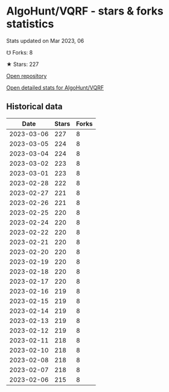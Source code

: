 # AlgoHunt/VQRF - stars & forks statistics

Stats updated on Mar 2023, 06

☋ Forks: 8

★ Stars: 227

[Open repository](https://github.com/AlgoHunt/VQRF)

[Open detailed stats for AlgoHunt/VQRF](https://reviewgithub.com/rep/AlgoHunt/VQRF)

## Historical data
| Date | Stars | Forks |
|------|-------|-------|
| 2023-03-06 | 227 | 8 | 
| 2023-03-05 | 224 | 8 | 
| 2023-03-04 | 224 | 8 | 
| 2023-03-02 | 223 | 8 | 
| 2023-03-01 | 223 | 8 | 
| 2023-02-28 | 222 | 8 | 
| 2023-02-27 | 221 | 8 | 
| 2023-02-26 | 221 | 8 | 
| 2023-02-25 | 220 | 8 | 
| 2023-02-24 | 220 | 8 | 
| 2023-02-22 | 220 | 8 | 
| 2023-02-21 | 220 | 8 | 
| 2023-02-20 | 220 | 8 | 
| 2023-02-19 | 220 | 8 | 
| 2023-02-18 | 220 | 8 | 
| 2023-02-17 | 220 | 8 | 
| 2023-02-16 | 219 | 8 | 
| 2023-02-15 | 219 | 8 | 
| 2023-02-14 | 219 | 8 | 
| 2023-02-13 | 219 | 8 | 
| 2023-02-12 | 219 | 8 | 
| 2023-02-11 | 218 | 8 | 
| 2023-02-10 | 218 | 8 | 
| 2023-02-08 | 218 | 8 | 
| 2023-02-07 | 218 | 8 | 
| 2023-02-06 | 215 | 8 | 

